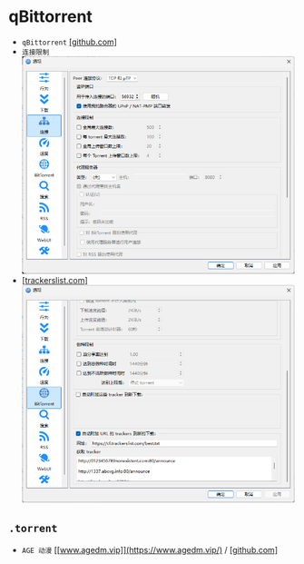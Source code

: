 # qBittorrent
* `qBittorrent` [[github.com]](https://github.com/c0re100/qBittorrent-Enhanced-Edition/releases)
* `连接限制`  
![alt text](image.png)
* [[trackerslist.com]](https://trackerslist.com/#/zh)
![alt text](image-1.png)
## `.torrent`
* `AGE 动漫` [[www.agedm.vip]](https://www.agedm.vip/) / [[github.com]](https://github.com/agefanscom/website)